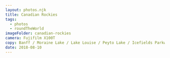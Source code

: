 ```yaml
---
layout: photos.njk
title: Canadian Rockies
tags:
  - photos
  - roundTheWorld
imageFolder: canadian-rockies
camera: Fujifilm X100T
copy: Banff / Moraine Lake / Lake Louise / Peyto Lake / Icefields Parkway / Jasper / Golden / Revelstoke / Merritt
date: 2018-08-10
---
```


 